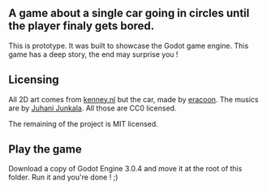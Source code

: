 ## A game about a single car going in circles until the player finaly gets bored.

This is prototype. It was built to showcase the Godot game engine.
This game has a deep story, the end may surprise you !

## Licensing

All 2D art comes from [kenney.nl](https://kenney.nl/assets/racing-kit) but the
car, made by [eracoon](https://opengameart.org/content/isometric-vehicles). The
musics are by [Juhani
Junkala](https://opengameart.org/content/4-chiptunes-adventure). All those are
CC0 licensed.

The remaining of the project is MIT licensed.

## Play the game

Download a copy of Godot Engine 3.0.4 and move it at the root of this folder.
Run it and you're done ! ;)
